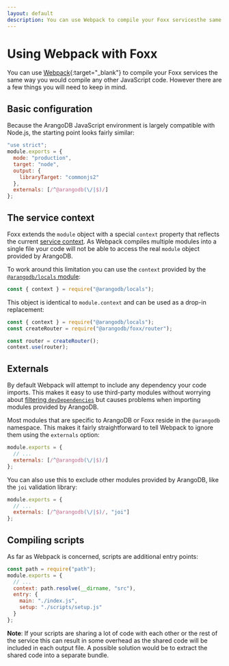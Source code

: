 ```yaml
---
layout: default
description: You can use Webpack to compile your Foxx servicesthe same way you would compile any other JavaScript code
---
```

Using Webpack with Foxx
=======================

You can use [Webpack](https://webpack.js.org/){:target="_blank"} to compile your Foxx services
the same way you would compile any other JavaScript code.
However there are a few things you will need to keep in mind.

Basic configuration
-------------------

Because the ArangoDB JavaScript environment is largely compatible with Node.js,
the starting point looks fairly similar:

```js
"use strict";
module.exports = {
  mode: "production",
  target: "node",
  output: {
    libraryTarget: "commonjs2"
  },
  externals: [/^@arangodb(\/|$)/]
};
```

The service context
-------------------

Foxx extends the `module` object with a special `context` property that
reflects the current [service context](foxx-reference-context.html).
As Webpack compiles multiple modules into a single file your code will
not be able to access the real `module` object provided by ArangoDB.

To work around this limitation you can use the `context` provided by the
[`@arangodb/locals` module](foxx-reference-modules.html#the-arangodblocals-module):

```js
const { context } = require("@arangodb/locals");
```

This object is identical to `module.context` and can be used as
a drop-in replacement:

```js
const { context } = require("@arangodb/locals");
const createRouter = require("@arangodb/foxx/router");

const router = createRouter();
context.use(router);
```

Externals
---------

By default Webpack will attempt to include any dependency your code imports.
This makes it easy to use third-party modules without worrying about
[filtering `devDependencies`](foxx-guides-bundled-node-modules.html)
but causes problems when importing modules provided by ArangoDB.

Most modules that are specific to ArangoDB or Foxx reside in the `@arangodb`
namespace. This makes it fairly straightforward to tell Webpack to ignore
them using the `externals` option:

```js
module.exports = {
  // ...
  externals: [/^@arangodb(\/|$)/]
};
```

You can also use this to exclude other modules provided by ArangoDB,
like the `joi` validation library:

```js
module.exports = {
  // ...
  externals: [/^@arangodb(\/|$)/, "joi"]
};
```

Compiling scripts
-----------------

As far as Webpack is concerned, scripts are additional entry points:

```js
const path = require("path");
module.exports = {
  // ...
  context: path.resolve(__dirname, "src"),
  entry: {
    main: "./index.js",
    setup: "./scripts/setup.js"
  }
};
```

**Note**: If your scripts are sharing a lot of code with each other or
the rest of the service this can result in some overhead as the shared code
will be included in each output file. A possible solution would be to
extract the shared code into a separate bundle.

